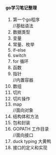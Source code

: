 #### go学习笔记整理
1. 第一个go程序  
//基础语法
2. 数据类型
3. 变量
4. 常量、枚举
5. if-else
6. switch
7. for 循环
8. 函数
9. 指针  
//内置容器
10. 数组
11. 切片
12. 切片操作
13. map  
//面向对象
14. 结构体和方法
15. 包和封装
16. GOPATH 工作目录  
//面向接口
17. duck typing 大黄鸭
18. 接口的定义和实现